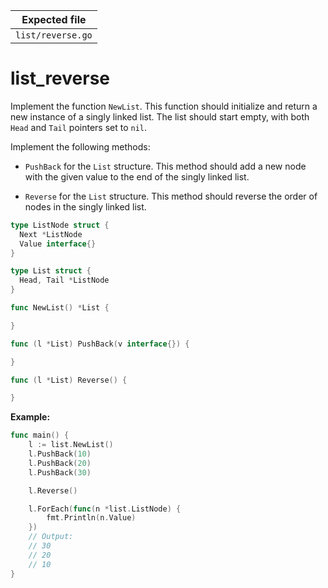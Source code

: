 | Expected file     |
| ----------------- |
| `list/reverse.go` |

# list_reverse

Implement the function `NewList`. This function should initialize and return a new instance of a singly linked list. The list should start empty, with both `Head` and `Tail` pointers set to `nil`.

Implement the following methods:

- `PushBack` for the `List` structure. This method should add a new node with the given value to the end of the singly linked list.

- `Reverse` for the `List` structure. This method should reverse the order of nodes in the singly linked list.

```go
type ListNode struct {
  Next *ListNode
  Value interface{}
}

type List struct {
  Head, Tail *ListNode
}

func NewList() *List {

}

func (l *List) PushBack(v interface{}) {

}

func (l *List) Reverse() {

}
```

**Example:**

```go
func main() {
	l := list.NewList()
	l.PushBack(10)
	l.PushBack(20)
	l.PushBack(30)

	l.Reverse()

	l.ForEach(func(n *list.ListNode) {
		fmt.Println(n.Value)
	})
	// Output:
	// 30
	// 20
	// 10
}
```
